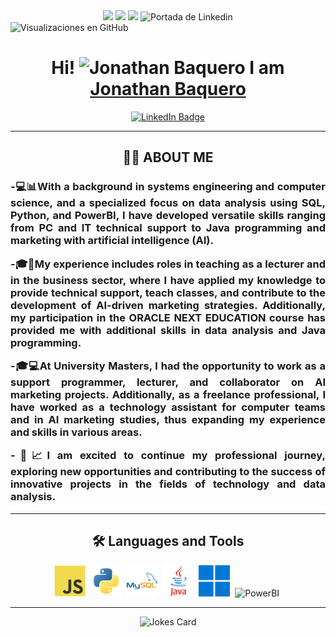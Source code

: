 
 
<div id="header" align="center">
    <img src="https://img.hotimg.com/coin-shine1.gif" style="position: relative; z-index: auto; max-width: auto; height: auto;">
    <img src="https://img.hotimg.com/llorando.png" style="position: relative; z-index: auto; max-width: auto; height: auto;">
    <img src="https://img.hotimg.com/coin-shine1.gif" style="position: relative; z-index: auto; max-width: auto; height: auto;">
    <img src="https://img.hotimg.com/Portada-Linkedin.png" style="max-width: 100%;" alt="Portada de Linkedin">
    <div align="left">
        <img src="https://komarev.com/ghpvc/?username=JonnathanBaquero01&color=FFD700" width="200" height="35" alt="Visualizaciones en GitHub">
    </div>
</div>
   

 
<h1 align="center" width="1200"> Hi! <img src="https://user-images.githubusercontent.com/18350557/176309783-0785949b-9127-417c-8b55-ab5a4333674e.gif" alt="Jonathan Baquero" /> I am <a class="badge-base__link LI-simple-link" href="https://www.linkedin.com/in/jonathan-baquero-rodriguez/">Jonathan Baquero</a></h1>

   
</div>
<div id="badges" align="center">
        <a href="https://www.linkedin.com/in/jonathan-baquero-rodriguez/" target="_blank">
            <img src="https://img.shields.io/badge/LinkedIn-0077B5?style=for-the-badge&logo=linkedin&logoColor=white" alt="LinkedIn Badge">
        </a>
       
         
</div>
    
---
<h2 align="center" >🧑‍💻 ABOUT ME </h2>

<h3 align="justify">
    
-💻📊With a background in systems engineering and computer science, and a specialized focus on data analysis using SQL, Python, and PowerBI, I have developed versatile skills ranging from PC and IT technical support to Java programming and marketing with artificial intelligence (AI).

-🎓💼My experience includes roles in teaching as a lecturer and in the business sector, where I have applied my knowledge to provide technical support, teach classes, and contribute to the development of AI-driven marketing strategies. Additionally, my participation in the ORACLE NEXT EDUCATION course has provided me with additional skills in data analysis and Java programming.

-🎓💻At University Masters, I had the opportunity to work as a support programmer, lecturer, and collaborator on AI marketing projects. Additionally, as a freelance professional, I have worked as a technology assistant for computer teams and in AI marketing studies, thus expanding my experience and skills in various areas.

-🚀📈I am excited to continue my professional journey, exploring new opportunities and contributing to the success of innovative projects in the fields of technology and data analysis. </h3>
    
---
 <h2 align="center" >🛠️ Languages and Tools</h2>

 <div class="image-container" align="center">
    <img src="https://github.com/devicons/devicon/blob/master/icons/javascript/javascript-original.svg" title="JavaScript" alt="JavaScript" width="50" height="50">&nbsp;
    <img src="https://github.com/devicons/devicon/blob/master/icons/python/python-original.svg" title="Python" alt="Python" width="50" height="50">&nbsp;
    <img src="https://github.com/devicons/devicon/blob/master/icons/mysql/mysql-original-wordmark.svg" title="My SQL" alt="My SQL" width="50" height="50">&nbsp;
    <img src="https://github.com/devicons/devicon/blob/master/icons/java/java-original-wordmark.svg" title="Java" alt="Java" width="50" height="50">&nbsp;
    <img src="https://github.com/devicons/devicon/blob/master/icons/windows11/windows11-original.svg" title="Windows" alt="Windows" width="50" height="50">&nbsp;
    <img src="https://img.hotimg.com/PowerBi.png" title="PowerBI" alt="PowerBI" width="70" height="50">&nbsp;
 
---
![Jokes Card](https://readme-jokes.vercel.app/api)

</div>
